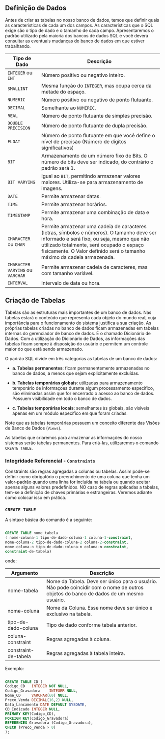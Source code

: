 ## Definição de Dados
Antes de criar as tabelas no nosso banco de dados, temos que definir quais as características de cada um dos campos. As características que o SQL exige são o tipo de dado e o tamanho de cada campo. Apresentaremos o padrão utilizado pela maioria dos bancos de dados SQL e você deverá consultar as eventuais mudanças do banco de dados em que estiver trabalhando.

Tipo de Dado | Descrição 
-------------|----------
`INTEGER` ou `INT` | Número positivo ou negativo inteiro. 
`SMALLINT` | Mesma função do `INTEGER`, mas ocupa cerca da metade do espaço.
`NUMERIC` | Número positivo ou negativo de ponto flutuante.
`DECIMAL` | Semelhante ao `NUMERIC`. 
`REAL` | Número de ponto flutuante de simples precisão.
`DOUBLE PRECISION` | Número de ponto flutuante de dupla precisão.
`FLOAT` | Número de ponto flutuante em que você define o nível de precisão (Número de dígitos significativos)
`BIT` | Armazenamento de um número fixo de Bits. O número de bits deve ser indicado, do contrário o padrão será 1.
`BIT VARYING` | Igual ao `BIT`, permitindo armazenar valores maiores. Utiliza-se para armazenamento de imagens. 
`DATE` | Permite armazenar datas.
`TIME` | Permite armazenar horários. 
`TIMESTAMP` | Permite armazenar uma combinação de data e hora. 
`CHARACTER` ou `CHAR` | Permite armazenar uma cadeia de caracteres (letras, símbolos e números). O tamanho deve ser informado e será fixo, ou seja, mesmo que não utilizado totalmente, será ocupado o espaço fisicamente. O Valor definido será o tamanho máximo da cadeia armazenada. 
`CHARACTER VARYING` ou `VARCHAR` | Permite armazenar cadeia de caracteres, mas com tamanho variável.
`INTERVAL` | Intervalo de data ou hora. 

## Criação de Tabelas 
Tabelas são as estruturas mais importantes de um banco de dados. Nas tabelas estará o conteúdo que representa cada objeto do mundo real, cuja importância para o funcionamento do sistema justifica a sua criação. As próprias tabelas criadas no banco de dados ficam armazenadas em tabelas internas do gerenciador de banco de dados. É o chamado Dicionário de Dados. Com a utilização do Dicionário de Dados, as informações das tabelas ficam sempre à disposição do usuário e permitem um controle maior do que está sendo armazenado. 

O padrão SQL divide em três categorias as tabelas de um banco de dados: 

* **a. Tabelas permanentes**: ficam permanentemente armazenadas no banco de dados, a menos que sejam explicitamente excluídas. 

* **b. Tabelas temporárias globais**: utilizadas para armazenamento temporário de informaçoes durante algum processamento específico, são eliminadas assim que for encerrado o acesso ao banco de dados. Possuem visibilidade em todo o banco de dados. 

* **c. Tabelas temporárias locais**: semelhantes às globais, são visíveis apenas em um módulo específico em que foram criadas. 

Note que as tabelas temporárias possuem um conceito diferente das Visões de Banco de Dados (`Views`). 

As tabelas que criaremos para armazenar as informações do nosso sistemas serão tabelas permanentes. Para criá-las, utilizaremos o comando `CREATE TABLE`.

### Integridade Referencial - `Constraints`
Constraints são regras agregadas a colunas ou tabelas. Assim pode-se definir como obrigatório o preenchimento de uma coluna que tenha um valor-padrão quando uma linha for incluída na tabela ou quando aceitar apenas alguns valores predefinidos. NO caso de regras aplicadas a tabelas, tem-se a definição de chaves primárias e estrangeiras. Veremos adiante como colocar isso em prática. 

### `CREATE TABLE`
A sintaxe básica do comando é a seguinte: 

```sql

CREATE TABLE nome_tabela
( nome-coluna-1 tipo-de-dado-coluna-1 coluna-1-constraint, 
nome-coluna-2 tipo-de-dado-coluna-2 coluna-2-constraint,
nome-coluna-n tipo-de-dado-coluna-n coluna-n-constraint,
constraint-de-tabela)

```

onde:

Argumento | Descrição 
----------|----------
nome-tabela | Nome da Tabela. Deve ser único para o usuário. Não pode coincidir com o nome de outros objetos do banco de dados de um mesmo usuário. 
nome-coluna | Nome da Coluna. Esse nome deve ser único e exclusivo na tabela. 
tipo-de-dado-coluna | Tipo de dado conforme tabela anterior.
coluna-constraint | Regras agregadas à coluna.
constraint-de-tabela | Regras agregadas à tabela inteira.

Exemplo: 

```sql

CREATE TABLE CD (
Codigo_CD	INTEGER NOT NULL,
Codigo_Gravadora	INTEGER NULL,
Nome_CD		VARCHAR(60) NULL,
Preco_Venda	DECIMAL(16,2) NULL,
Data_Lancamento	DATE DEFAULT SYSDATE,
CD_Indicado	INTEGER NULL,
PRIMARY KEY(Codigo_CD),
FOREIGN KEY(Codigo_Gravadora)
REFERENCES Gravadora (Codigo_Gravadora),
CHECK (Preco_Venda > 0)
);

```      
